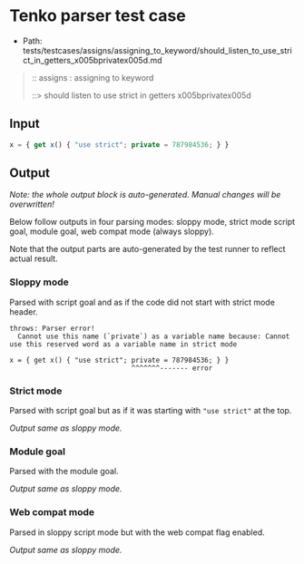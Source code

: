 # Tenko parser test case

- Path: tests/testcases/assigns/assigning_to_keyword/should_listen_to_use_strict_in_getters_x005bprivatex005d.md

> :: assigns : assigning to keyword
>
> ::> should listen to use strict in getters x005bprivatex005d

## Input

`````js
x = { get x() { "use strict"; private = 787984536; } }
`````

## Output

_Note: the whole output block is auto-generated. Manual changes will be overwritten!_

Below follow outputs in four parsing modes: sloppy mode, strict mode script goal, module goal, web compat mode (always sloppy).

Note that the output parts are auto-generated by the test runner to reflect actual result.

### Sloppy mode

Parsed with script goal and as if the code did not start with strict mode header.

`````
throws: Parser error!
  Cannot use this name (`private`) as a variable name because: Cannot use this reserved word as a variable name in strict mode

x = { get x() { "use strict"; private = 787984536; } }
                              ^^^^^^^------- error
`````

### Strict mode

Parsed with script goal but as if it was starting with `"use strict"` at the top.

_Output same as sloppy mode._

### Module goal

Parsed with the module goal.

_Output same as sloppy mode._

### Web compat mode

Parsed in sloppy script mode but with the web compat flag enabled.

_Output same as sloppy mode._
